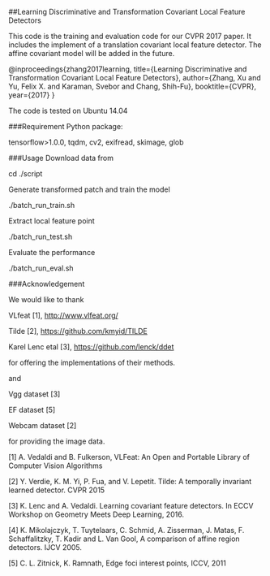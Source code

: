 ##Learning Discriminative and Transformation Covariant Local Feature Detectors

This code is the training and evaluation code for our CVPR 2017 paper. It includes the implement of a translation covariant local feature detector. The affine covariant model will be added in the future. 

@inproceedings{zhang2017learning,
  title={Learning Discriminative and Transformation Covariant Local Feature Detectors},
  author={Zhang, Xu and Yu, Felix X. and Karaman, Svebor and Chang, Shih-Fu},
  booktitle={CVPR},
  year={2017}
}

The code is tested on Ubuntu 14.04

###Requirement
Python package:

tensorflow>1.0.0, tqdm, cv2, exifread, skimage, glob

###Usage
Download data from 

cd ./script

Generate transformed patch and train the model

./batch\_run_train.sh

Extract local feature point

./batch\_run_test.sh

Evaluate the performance

./batch\_run_eval.sh

###Acknowledgement

We would like to thank

VLfeat [1], http://www.vlfeat.org/ 

Tilde [2], https://github.com/kmyid/TILDE

Karel Lenc etal [3], https://github.com/lenck/ddet

for offering the implementations of their methods. 

and

Vgg dataset [3]

EF dataset [5]

Webcam dataset [2]

for providing the image data.

[1] A. Vedaldi and B. Fulkerson, VLFeat: An Open and Portable Library of Computer Vision Algorithms

[2] Y. Verdie, K. M. Yi, P. Fua, and V. Lepetit. Tilde: A temporally invariant learned detector. CVPR 2015

[3] K. Lenc and A. Vedaldi. Learning covariant feature detectors. In ECCV Workshop on Geometry Meets Deep Learning,2016.

[4] K. Mikolajczyk, T. Tuytelaars, C. Schmid, A. Zisserman, J. Matas, F. Schaffalitzky, T. Kadir and L. Van Gool, A comparison of affine region detectors. IJCV 2005.

[5] C. L. Zitnick, K. Ramnath, Edge foci interest points, ICCV, 2011
